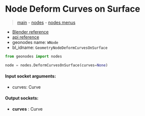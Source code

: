# Node Deform Curves on Surface

> [main](../structure.md) - [nodes](nodes.md) - [nodes menus](nodes_menus.md)

- [Blender reference](https://docs.blender.org/manual/en/latest/modeling/geometry_nodes/curve/deform_curves_on_surface.html)
- [api reference](https://docs.blender.org/api/current/bpy.types.GeometryNodeDeformCurvesOnSurface.html)
- geonodes name: `WNode`
- bl_idname: `GeometryNodeDeformCurvesOnSurface`

```python
from geonodes import nodes

node = nodes.DeformCurvesOnSurface(curves=None)
```

#### Input socket arguments:

- curves: Curve

#### Output sockets:

- **curves** : Curve

